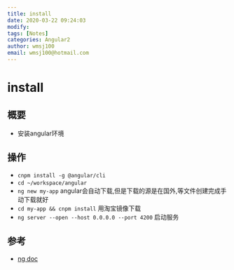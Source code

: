 ```yaml
---
title: install
date: 2020-03-22 09:24:03
modify: 
tags: [Notes]
categories: Angular2
author: wmsj100
email: wmsj100@hotmail.com
---
```


# install

## 概要

- 安装angular环境

## 操作

- `cnpm install -g @angular/cli`
- `cd ~/workspace/angular`
- `ng new my-app` angular会自动下载,但是下载的源是在国外,等文件创建完成手动下载就好
- `cd my-app && cnpm install` 用淘宝镜像下载
- `ng server --open --host 0.0.0.0 --port 4200` 启动服务

## 参考

- [ng doc](https://angular.io/guide/setup-local)
